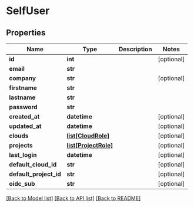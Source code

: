# SelfUser

## Properties
Name | Type | Description | Notes
------------ | ------------- | ------------- | -------------
**id** | **int** |  | [optional] 
**email** | **str** |  | 
**company** | **str** |  | [optional] 
**firstname** | **str** |  | 
**lastname** | **str** |  | 
**password** | **str** |  | 
**created_at** | **datetime** |  | [optional] 
**updated_at** | **datetime** |  | [optional] 
**clouds** | [**list[CloudRole]**](CloudRole.md) |  | [optional] 
**projects** | [**list[ProjectRole]**](ProjectRole.md) |  | [optional] 
**last_login** | **datetime** |  | [optional] 
**default_cloud_id** | **str** |  | [optional] 
**default_project_id** | **str** |  | [optional] 
**oidc_sub** | **str** |  | [optional] 

[[Back to Model list]](../README.md#documentation-for-models) [[Back to API list]](../README.md#documentation-for-api-endpoints) [[Back to README]](../README.md)


